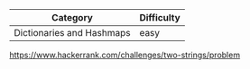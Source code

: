 | Category                  | Difficulty |
| ------------------------- | ---------- |
| Dictionaries and Hashmaps | easy       |

https://www.hackerrank.com/challenges/two-strings/problem

